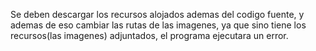 Se deben descargar los recursos alojados ademas del codigo fuente, y ademas de eso cambiar las rutas
de las imagenes, ya que sino tiene los recursos(las imagenes) adjuntados, el programa ejecutara un error.
